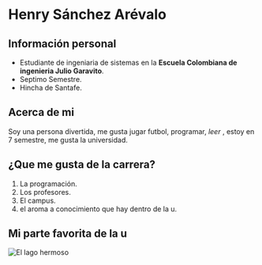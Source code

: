 # Henry Sánchez Arévalo
## Información personal
 - Estudiante de ingeniaria de sistemas en la **Escuela Colombiana de ingenieria Julio Garavito**.
 - Septimo Semestre.
 - Hincha de Santafe.
## Acerca de mi 
 Soy una persona divertida, me gusta jugar futbol, programar, _leer_ , estoy en 7 semestre, me gusta la universidad. 
## ¿Que me gusta de la carrera?  
 1. La programación.
 2. Los profesores.
 3. El campus.
 4. el aroma a conocimiento que hay dentro de la u.
 
## Mi parte favorita de la u
![El lago hermoso](https://www.google.com/imgres?imgurl=http%3A%2F%2F3.bp.blogspot.com%2F-K_z9BTzTpBQ%2FUX7_7CSi-PI%2FAAAAAAAAAGk%2FMLeZ6w5wRm8%2Fs1600%2FDSC_0094.jpg&imgrefurl=http%3A%2F%2Fmi-experiencia-en-la-eci.blogspot.com%2F2013%2F04%2Fmi-experiencia-en-la-escuela-en-el-2013.html&docid=nCRkM-9I2CjOdM&tbnid=FehZocEWeNn0hM%3A&vet=10ahUKEwiqoIu0po3nAhUFwFkKHZOnDWwQMwhEKAEwAQ..i&w=1600&h=1200&bih=969&biw=1920&q=lago%20escuela%20colombiana%20de%20ingenieria&ved=0ahUKEwiqoIu0po3nAhUFwFkKHZOnDWwQMwhEKAEwAQ&iact=mrc&uact=8)
